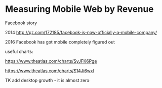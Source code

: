 # Measuring Mobile Web by Revenue

Facebook story

2014 http://qz.com/172185/facebook-is-now-officially-a-mobile-company/

2016 Facebook has got mobile completely figured out

useful charts:

https://www.theatlas.com/charts/SyJFK6Pge

https://www.theatlas.com/charts/S14Ji6wxl

TK add desktop growth - it is almost zero



